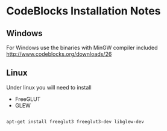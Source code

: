 CodeBlocks Installation Notes
=============================

Windows
-------

For Windows use the binaries with MinGW compiler included http://www.codeblocks.org/downloads/26


Linux
-----

Under linux you will need to install
* FreeGLUT
* GLEW

<code>
apt-get install freeglut3 freeglut3-dev libglew-dev
</code>